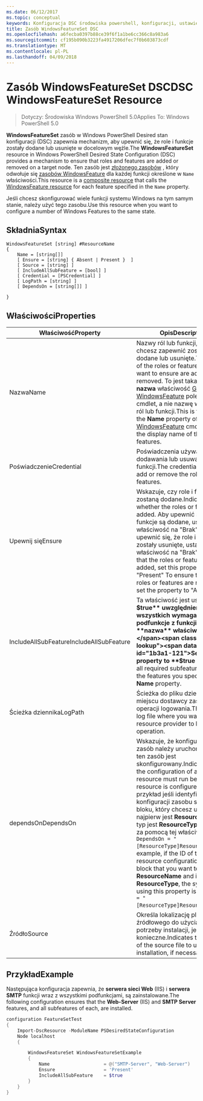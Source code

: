```yaml
---
ms.date: 06/12/2017
ms.topic: conceptual
keywords: Konfiguracja DSC środowiska powershell, konfiguracji, ustawienia
title: Zasób WindowsFeatureSet DSC
ms.openlocfilehash: a6fecba0397b88ce39f6f1a1be6cc366c8a983a6
ms.sourcegitcommit: cf195b090b3223fa4917206dfec7f0b603873cdf
ms.translationtype: MT
ms.contentlocale: pl-PL
ms.lasthandoff: 04/09/2018
---
```

# <a name="dsc-windowsfeatureset-resource"></a><span data-ttu-id="1b3a1-103">Zasób WindowsFeatureSet DSC</span><span class="sxs-lookup"><span data-stu-id="1b3a1-103">DSC WindowsFeatureSet Resource</span></span>

> <span data-ttu-id="1b3a1-104">Dotyczy: Środowiska Windows PowerShell 5.0</span><span class="sxs-lookup"><span data-stu-id="1b3a1-104">Applies To: Windows PowerShell 5.0</span></span>

<span data-ttu-id="1b3a1-105">**WindowsFeatureSet** zasób w Windows PowerShell Desired stan konfiguracji (DSC) zapewnia mechanizm, aby upewnić się, że role i funkcje zostały dodane lub usunięte w docelowym węźle.</span><span class="sxs-lookup"><span data-stu-id="1b3a1-105">The **WindowsFeatureSet** resource in Windows PowerShell Desired State Configuration (DSC) provides a mechanism to ensure that roles and features are added or removed on a target node.</span></span>
<span data-ttu-id="1b3a1-106">Ten zasób jest [złożonego zasobów](authoringResourceComposite.md) , który odwołuje się [zasobów WindowsFeature](windowsfeatureResource.md) dla każdej funkcji określone w `Name` właściwości.</span><span class="sxs-lookup"><span data-stu-id="1b3a1-106">This resource is a [composite resource](authoringResourceComposite.md) that calls the [WindowsFeature resource](windowsfeatureResource.md) for each feature specified in the `Name` property.</span></span>

<span data-ttu-id="1b3a1-107">Jeśli chcesz skonfigurować wiele funkcji systemu Windows na tym samym stanie, należy użyć tego zasobu.</span><span class="sxs-lookup"><span data-stu-id="1b3a1-107">Use this resource when you want to configure a number of Windows Features to the same state.</span></span>

## <a name="syntax"></a><span data-ttu-id="1b3a1-108">Składnia</span><span class="sxs-lookup"><span data-stu-id="1b3a1-108">Syntax</span></span>

```
WindowsFeatureSet [string] #ResourceName
{
    Name = [string[]]
    [ Ensure = [string] { Absent | Present }  ]
    [ Source = [string] ]
    [ IncludeAllSubFeature = [bool] ]
    [ Credential = [PSCredential] ]
    [ LogPath = [string] ]
    [ DependsOn = [string[]] ]

}
```

## <a name="properties"></a><span data-ttu-id="1b3a1-109">Właściwości</span><span class="sxs-lookup"><span data-stu-id="1b3a1-109">Properties</span></span>

|  <span data-ttu-id="1b3a1-110">Właściwość</span><span class="sxs-lookup"><span data-stu-id="1b3a1-110">Property</span></span>  |  <span data-ttu-id="1b3a1-111">Opis</span><span class="sxs-lookup"><span data-stu-id="1b3a1-111">Description</span></span>   |
|---|---|
| <span data-ttu-id="1b3a1-112">Nazwa</span><span class="sxs-lookup"><span data-stu-id="1b3a1-112">Name</span></span>| <span data-ttu-id="1b3a1-113">Nazwy ról lub funkcji, które chcesz zapewnić zostały dodane lub usunięte.</span><span class="sxs-lookup"><span data-stu-id="1b3a1-113">The names of the roles or features that you want to ensure are added or removed.</span></span> <span data-ttu-id="1b3a1-114">To jest taka sama jak **nazwa** właściwość [Get-WindowsFeature](https://technet.microsoft.com/en-us/library/jj205469.aspx) polecenia cmdlet, a nie nazwę wyświetlaną ról lub funkcji.</span><span class="sxs-lookup"><span data-stu-id="1b3a1-114">This is the same as the **Name** property of the [Get-WindowsFeature](https://technet.microsoft.com/en-us/library/jj205469.aspx) cmdlet, and not the display name of the roles or features.</span></span>|
| <span data-ttu-id="1b3a1-115">Poświadczenie</span><span class="sxs-lookup"><span data-stu-id="1b3a1-115">Credential</span></span>| <span data-ttu-id="1b3a1-116">Poświadczenia używane do dodawania lub usuwania ról lub funkcji.</span><span class="sxs-lookup"><span data-stu-id="1b3a1-116">The credentials to use to add or remove the roles or features.</span></span>|
| <span data-ttu-id="1b3a1-117">Upewnij się</span><span class="sxs-lookup"><span data-stu-id="1b3a1-117">Ensure</span></span>| <span data-ttu-id="1b3a1-118">Wskazuje, czy role i funkcje zostaną dodane.</span><span class="sxs-lookup"><span data-stu-id="1b3a1-118">Indicates whether the roles or features are added.</span></span> <span data-ttu-id="1b3a1-119">Aby upewnić się, że role i funkcje są dodane, ustaw tę właściwość na "Brak", aby upewnić się, że role i funkcje zostały usunięte, ustaw właściwość na "Brak".</span><span class="sxs-lookup"><span data-stu-id="1b3a1-119">To ensure that the roles or features are added, set this property to "Present" To ensure that the roles or features are removed, set the property to "Absent".</span></span>|
| <span data-ttu-id="1b3a1-120">IncludeAllSubFeature</span><span class="sxs-lookup"><span data-stu-id="1b3a1-120">IncludeAllSubFeature</span></span>| <span data-ttu-id="1b3a1-121">Ta właściwość jest ustawiana **$true** uwzględnienie wszystkich wymaganych podfunkcje z funkcji z **nazwa** właściwości.</span><span class="sxs-lookup"><span data-stu-id="1b3a1-121">Set this property to **$true** to include all required subfeatures with of the features you specify with the **Name** property.</span></span>|
| <span data-ttu-id="1b3a1-122">Ścieżka dziennika</span><span class="sxs-lookup"><span data-stu-id="1b3a1-122">LogPath</span></span>| <span data-ttu-id="1b3a1-123">Ścieżka do pliku dziennika miejscu dostawcy zasobów do operacji logowania.</span><span class="sxs-lookup"><span data-stu-id="1b3a1-123">The path to a log file where you want the resource provider to log the operation.</span></span>|
| <span data-ttu-id="1b3a1-124">dependsOn</span><span class="sxs-lookup"><span data-stu-id="1b3a1-124">DependsOn</span></span>| <span data-ttu-id="1b3a1-125">Wskazuje, że konfiguracja inny zasób należy uruchomić przed ten zasób jest skonfigurowany.</span><span class="sxs-lookup"><span data-stu-id="1b3a1-125">Indicates that the configuration of another resource must run before this resource is configured.</span></span> <span data-ttu-id="1b3a1-126">Na przykład jeśli identyfikator konfiguracji zasobu skryptu bloku, który chcesz uruchomić najpierw jest __ResourceName__ i jej typ jest __ResourceType__, składnia za pomocą tej właściwości jest `DependsOn = "[ResourceType]ResourceName"`.</span><span class="sxs-lookup"><span data-stu-id="1b3a1-126">For example, if the ID of the resource configuration script block that you want to run first is __ResourceName__ and its type is __ResourceType__, the syntax for using this property is `DependsOn = "[ResourceType]ResourceName"`.</span></span>|
| <span data-ttu-id="1b3a1-127">Źródło</span><span class="sxs-lookup"><span data-stu-id="1b3a1-127">Source</span></span>| <span data-ttu-id="1b3a1-128">Określa lokalizację pliku źródłowego do użycia na potrzeby instalacji, jeśli to konieczne.</span><span class="sxs-lookup"><span data-stu-id="1b3a1-128">Indicates the location of the source file to use for installation, if necessary.</span></span>|

## <a name="example"></a><span data-ttu-id="1b3a1-129">Przykład</span><span class="sxs-lookup"><span data-stu-id="1b3a1-129">Example</span></span>

<span data-ttu-id="1b3a1-130">Następująca konfiguracja zapewnia, że **serwera sieci Web** (IIS) i **serwera SMTP** funkcji wraz z wszystkimi podfunkcjami, są zainstalowane.</span><span class="sxs-lookup"><span data-stu-id="1b3a1-130">The following configuration ensures that the **Web-Server** (IIS) and **SMTP Server** features, and all subfeatures of each, are installed.</span></span>

```powershell
configuration FeatureSetTest
{
    Import-DscResource -ModuleName PSDesiredStateConfiguration
    Node localhost
    {

        WindowsFeatureSet WindowsFeatureSetExample
        {
            Name                    = @("SMTP-Server", "Web-Server")
            Ensure                  = 'Present'
            IncludeAllSubFeature    = $true
        }
    }
}
```